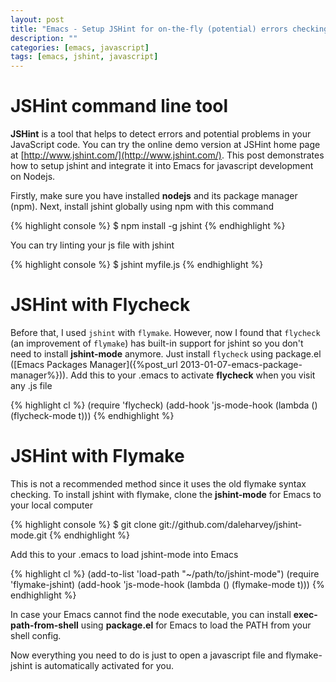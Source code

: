 ```yaml
---
layout: post
title: "Emacs - Setup JSHint for on-the-fly (potential) errors checking"
description: ""
categories: [emacs, javascript]
tags: [emacs, jshint, javascript]
---
```



# JSHint command line tool

**JSHint** is a tool that helps to detect errors and potential problems in your
JavaScript code. You can try the online demo version at JSHint home page at
[http://www.jshint.com/](http://www.jshint.com/). This post demonstrates how to
setup jshint and integrate it into Emacs for javascript development on Nodejs.

Firstly, make sure you have installed **nodejs** and its package manager (npm).
Next, install jshint globally using npm with this command

{% highlight console %}
$ npm install -g jshint
{% endhighlight %}

You can try linting your js file with jshint

{% highlight console %}
$ jshint myfile.js
{% endhighlight %}

# JSHint with Flycheck

Before that, I used `jshint` with `flymake`. However, now I found that
`flycheck` (an improvement of `flymake`) has built-in support for jshint so you
don't need to install **jshint-mode** anymore. Just install `flycheck` using
package.el
([Emacs Packages Manager]({%post_url 2013-01-07-emacs-package-manager%})). Add
this to your .emacs to activate **flycheck** when you visit any .js file

<!-- more -->

{% highlight cl %}
(require 'flycheck)
(add-hook 'js-mode-hook
          (lambda () (flycheck-mode t)))
{% endhighlight %}

# JSHint with Flymake

This is not a recommended method since it uses the old flymake syntax checking.
To install jshint with flymake, clone the **jshint-mode** for Emacs to your
local computer

{% highlight console %}
$ git clone git://github.com/daleharvey/jshint-mode.git
{% endhighlight %}

Add this to your .emacs to load jshint-mode into Emacs

{% highlight cl %}
(add-to-list 'load-path "~/path/to/jshint-mode")
(require 'flymake-jshint)
(add-hook 'js-mode-hook
     (lambda () (flymake-mode t)))
{% endhighlight %}

In case your Emacs cannot find the node executable, you can install
**exec-path-from-shell** using **package.el** for Emacs to load the PATH from your shell
config.

Now everything you need to do is just to open a javascript file and
flymake-jshint is automatically activated for you.
